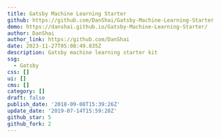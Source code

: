 ```yaml
---
title: Gatsby Machine Learning Starter
github: https://github.com/DanShai/Gatsby-Machine-Learning-Starter
demo: https://danshai.github.io/Gatsby-Machine-Learning-Starter/
author: DanShai
author_link: https://github.com/DanShai
date: 2023-11-27T05:08:49.835Z
description: Gatsby machine learning starter kit
ssg:
  - Gatsby
css: []
ui: []
cms: []
category: []
draft: false
publish_date: '2018-09-08T15:39:26Z'
update_date: '2019-07-14T15:59:28Z'
github_star: 5
github_fork: 2
---
```

